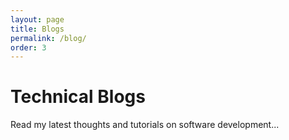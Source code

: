 ```yaml
---
layout: page
title: Blogs
permalink: /blog/
order: 3
---
```


# Technical Blogs

Read my latest thoughts and tutorials on software development...
